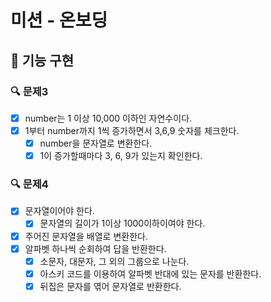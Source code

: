 # 미션 - 온보딩

## 🚀 기능 구현

### 🔍 문제3

- [x] number는 1 이상 10,000 이하인 자연수이다.
- [x] 1부터 number까지 1씩 증가하면서 3,6,9 숫자를 체크한다.
  - [x] number을 문자열로 변환한다.
  - [x] 1이 증가할때마다 3, 6, 9가 있는지 확인한다.

### 🔍 문제4

- [x] 문자열이어야 한다.
  - [x] 문자열의 길이가 1이상 1000이하이여야 한다.
- [x] 주어진 문자열을 배열로 변환한다.
- [x] 알파벳 하나씩 순회하여 답을 반환한다.
  - [x] 소문자, 대문자, 그 외의 그룹으로 나눈다.
  - [x] 아스키 코드를 이용하여 알파벳 반대에 있는 문자를 반환한다.
  - [x] 뒤집은 문자를 엮어 문자열로 반환한다.
